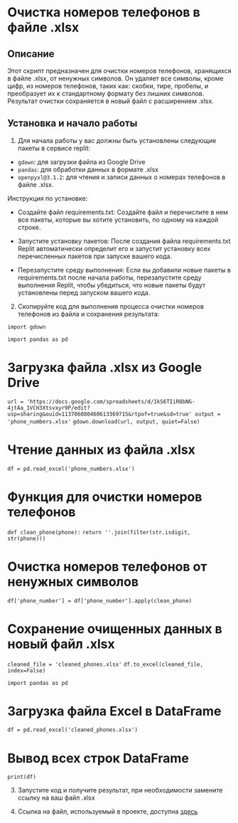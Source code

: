 # Очистка номеров телефонов в файле .xlsx

## Описание
Этот скрипт предназначен для очистки номеров телефонов, хранящихся в файле .xlsx, от ненужных символов. Он удаляет все символы, кроме цифр, из номеров телефонов, таких как: скобки, тире, пробелы, и преобразует их к стандартному формату без лишних символов. Результат очистки сохраняется в новый файл с расширением .xlsx.

## Установка и начало работы
1. Для начала работы у вас должны быть установлены следующие пакеты в сервисе replit:
- `gdown`: для загрузки файла из Google Drive
- `pandas`: для обработки данных в формате .xlsx
- `openpyxl@3.1.2`: для чтения и записи данных о номерах телефонов в файле .xlsx.

Инструкция по установке:
- Создайте файл requirements.txt: Создайте файл и перечислите в нем все пакеты, которые вы хотите установить, по одному на каждой строке. 

- Запустите установку пакетов: После создания файла requirements.txt Replit автоматически определит его и запустит установку всех перечисленных пакетов при запуске вашего кода. 

- Перезапустите среду выполнения: Если вы добавили новые пакеты в requirements.txt после начала работы, перезапустите среду выполнения Replit, чтобы убедиться, что новые пакеты будут установлены перед запуском вашего кода.

2. Скопируйте код для выполнения процесса очистки номеров телефонов из файла и сохранения результата:

`import gdown`

`import pandas as pd`

# Загрузка файла .xlsx из Google Drive
`url = 'https://docs.google.com/spreadsheets/d/1kS6TIiR8bNG-4jtAa_1VCH3Xtsvxyr9P/edit?usp=sharing&ouid=113706080460613369715&rtpof=true&sd=true'
output = 'phone_numbers.xlsx'`
`gdown.download(url, output, quiet=False)`

# Чтение данных из файла .xlsx
`df = pd.read_excel('phone_numbers.xlsx')`

# Функция для очистки номеров телефонов
`def clean_phone(phone):`
    `return ''.join(filter(str.isdigit, str(phone)))`

# Очистка номеров телефонов от ненужных символов
`df['phone_number'] = df['phone_number'].apply(clean_phone)`

# Сохранение очищенных данных в новый файл .xlsx
`cleaned_file = 'cleaned_phones.xlsx'`
`df.to_excel(cleaned_file, index=False)`

`import pandas as pd`

# Загрузка файла Excel в DataFrame
`df = pd.read_excel('cleaned_phones.xlsx')`

# Вывод всех строк DataFrame
`print(df)`

3. Запустите код и получите результат, при необходимости замените ссылку на ваш файл .xlsx

4. Ссылка на файл, используемый в проекте, доступна [здесь](https://docs.google.com/spreadsheets/d/1kS6TIiR8bNG-4jtAa_1VCH3Xtsvxyr9P/edit?usp=sharing&ouid=113706080460613369715&rtpof=true&sd=true)


